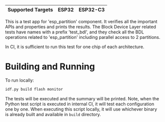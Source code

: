 | Supported Targets | ESP32 | ESP32-C3 |
| ----------------- | ----- | -------- |

This is a test app for 'esp_partition' component. It verifies all the important APIs and properties and prints the results.
The Block Device Layer related tests have names with a prefix 'test_bdl', and they check all the BDL operations related to 'esp_partition' including parallel access to 2 partitions.

In CI, it is sufficient to run this test for one chip of each architecture.

# Building and Running

To run locally:

```bash
idf.py build flash monitor
```

The tests will be executed and the summary will be printed.
Note, when the Python test script is executed in internal CI, it will test each configuration one by one. When executing this script locally, it will use whichever binary is already built and available in `build` directory.
